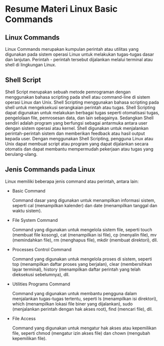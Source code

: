 # Resume Materi Linux Basic Commands

## Linux Commands
   Linux Commands merupakan kumpulan perintah atau utilitas yang digunakan pada sistem operasi Linux untuk melakukan tugas-tugas dasar dan lanjutan.          Perintah - perintah tersebut dijalankan melalui terminal atau shell di lingkungan Linux.

## Shell Script
   Shell Script merupakan sebuah metode pemrograman dengan menggunakan bahasa scripting pada shell atau command-line di sistem operasi Linux dan Unix.        Shell Scripting menggunakan bahasa scripting pada shell untuk mengeksekusi serangkaian perintah atau tugas. Shell Scripting dapat digunakan untuk          melakukan berbagai tugas seperti otomatisasi tugas, pengelolaan file, pemrosesan data, dan lain sebagainya. Sedangkan Shell sendiri adalah program yang    berfungsi sebagai antarmuka antara user dengan sistem operasi atau kernel. Shell digunakan untuk menjalankan perintah-perintah sistem dan memberikan        feedback atau hasil output kepada user. Dengan menggunakan Shell Scripting, pengguna Linux atau Unix dapat membuat script atau program yang dapat dijalankan secara otomatis dan dapat membantu    mempermudah pekerjaan atau tugas yang berulang-ulang.
   
## Jenis Commands pada Linux
   Linux memiliki beberapa jenis command atau perintah, antara lain:
   - Basic Command
     
     Command dasar yang digunakan untuk menampilkan informasi sistem, seperti cal (menampilkan kalender) dan date (menampilkan tanggal dan waktu sistem).
   
   - File System Command
     
     Command yang digunakan untuk mengelola sistem file, seperti touch (membuat file kosong), cat (menampilkan isi file), cp (menyalin file), mv                (memindahkan file), rm (menghapus file), mkdir (membuat direktori), dll.
   
   - Processes Control Command
     
     Command yang digunakan untuk mengelola proses di sistem, seperti top (menampilkan daftar proses yang berjalan), clear (membersihkan layar terminal),        history (menampilkan daftar perintah yang telah dieksekusi sebelumnya),  dll.
   
   - Utilities Programs Command
     
     Command yang digunakan untuk membantu pengguna dalam menjalankan tugas-tugas tertentu, seperti ls (menampilkan isi direktori), which (menampilkan          lokasi file biner yang dijalankan), sudo (menjalankan perintah dengan hak akses root), find (mencari file), dll.
   
   - File Access
     
     Command yang digunakan untuk mengatur hak akses atau kepemilikan file, seperti chmod (mengatur izin akses file) dan chown (mengubah                        kepemilikan file).